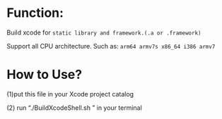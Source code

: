 Function: 
===

Build xcode for `static library and framework.(.a or .framework)`

Support all CPU architecture. Such as: `arm64 armv7s x86_64 i386 armv7`

How to Use?
===

(1)put this file in your Xcode project catalog

(2) run “./BuildXcodeShell.sh ” in your terminal
